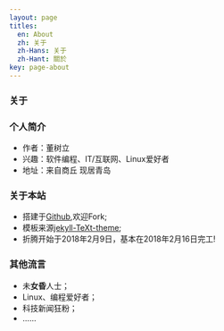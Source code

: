 ```yaml
---
layout: page
titles:
  en: About
  zh: 关于
  zh-Hans: 关于
  zh-Hant: 關於
key: page-about
---
```


### 关于
### 个人简介

* 作者：董树立
* 兴趣：软件编程、IT/互联网、Linux爱好者
* 地址：来自商丘 现居青岛

### 关于本站

* 搭建于[Github](https://github.com/sudodsl/sudodsl.github.io),欢迎Fork;
* 模板来源[jekyll-TeXt-theme](https://github.com/kitian616/jekyll-TeXt-theme);
* 折腾开始于2018年2月9日，基本在2018年2月16日完工!

### 其他**流**言

* 未**女昏**人士；
* Linux、编程爱好者；
* 科技新闻狂粉；
* …… 

